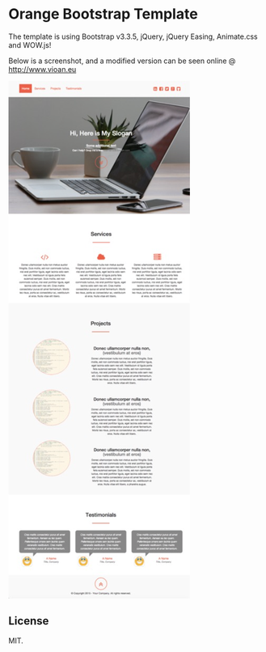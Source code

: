 # Orange Bootstrap Template

The template is using Bootstrap v3.3.5, jQuery, jQuery Easing, Animate.css and WOW.js!

Below is a screenshot, and a modified version can be seen online @ http://www.vioan.eu

![Screenshot](screenshot.png)

## License

MIT.
